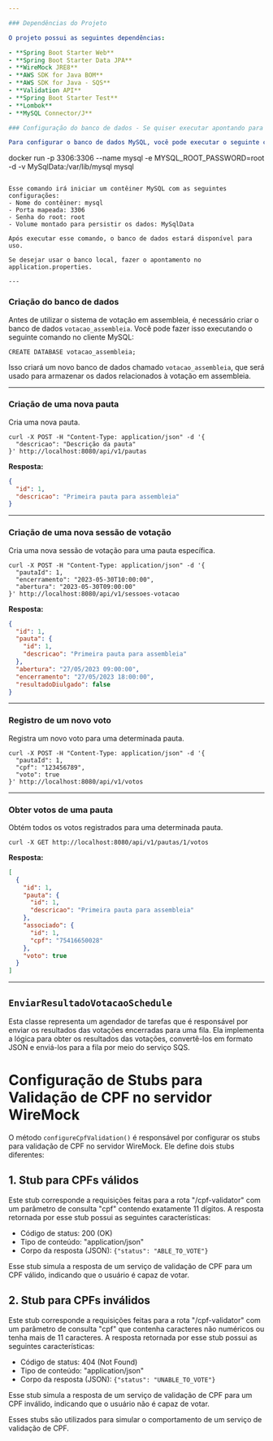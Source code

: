 ```yaml
---

### Dependências do Projeto

O projeto possui as seguintes dependências:

- **Spring Boot Starter Web**
- **Spring Boot Starter Data JPA**
- **WireMock JRE8**
- **AWS SDK for Java BOM**
- **AWS SDK for Java - SQS**
- **Validation API**
- **Spring Boot Starter Test**
- **Lombok**
- **MySQL Connector/J**

### Configuração do banco de dados - Se quiser executar apontando para banco local

Para configurar o banco de dados MySQL, você pode executar o seguinte comando Docker:

```
docker run -p 3306:3306 --name mysql -e MYSQL_ROOT_PASSWORD=root -d -v MySqlData:/var/lib/mysql mysql
```

Esse comando irá iniciar um contêiner MySQL com as seguintes configurações:
- Nome do contêiner: mysql
- Porta mapeada: 3306
- Senha do root: root
- Volume montado para persistir os dados: MySqlData

Após executar esse comando, o banco de dados estará disponível para uso.

Se desejar usar o banco local, fazer o apontamento no application.properties.

---
```


### Criação do banco de dados

Antes de utilizar o sistema de votação em assembleia, é necessário criar o banco de dados `votacao_assembleia`. Você pode fazer isso executando o seguinte comando no cliente MySQL:

```
CREATE DATABASE votacao_assembleia;
```

Isso criará um novo banco de dados chamado `votacao_assembleia`, que será usado para armazenar os dados relacionados à votação em assembleia.

---

### Criação de uma nova pauta

Cria uma nova pauta.

```
curl -X POST -H "Content-Type: application/json" -d '{
  "descricao": "Descrição da pauta"
}' http://localhost:8080/api/v1/pautas
```
**Resposta:**

```json
{
  "id": 1,
  "descricao": "Primeira pauta para assembleia"
}
```

---

### Criação de uma nova sessão de votação

Cria uma nova sessão de votação para uma pauta específica.

```
curl -X POST -H "Content-Type: application/json" -d '{
  "pautaId": 1,
  "encerramento": "2023-05-30T10:00:00",
  "abertura": "2023-05-30T09:00:00"
}' http://localhost:8080/api/v1/sessoes-votacao
```

**Resposta:**

```json
{
  "id": 1,
  "pauta": {
    "id": 1,
    "descricao": "Primeira pauta para assembleia"
  },
  "abertura": "27/05/2023 09:00:00",
  "encerramento": "27/05/2023 18:00:00",
  "resultadoDiulgado": false
}
```

---

### Registro de um novo voto

Registra um novo voto para uma determinada pauta.

```
curl -X POST -H "Content-Type: application/json" -d '{
  "pautaId": 1,
  "cpf": "123456789",
  "voto": true
}' http://localhost:8080/api/v1/votos
```

---

### Obter votos de uma pauta

Obtém todos os votos registrados para uma determinada pauta.

```
curl -X GET http://localhost:8080/api/v1/pautas/1/votos
```

**Resposta:**

```json
[
  {
    "id": 1,
    "pauta": {
      "id": 1,
      "descricao": "Primeira pauta para assembleia"
    },
    "associado": {
      "id": 1,
      "cpf": "75416650028"
    },
    "voto": true
  }
]
```

---

## `EnviarResultadoVotacaoSchedule`

Esta classe representa um agendador de tarefas que é responsável por enviar os resultados das votações encerradas para uma fila.
Ela implementa a lógica para obter os resultados das votações, convertê-los em formato JSON e enviá-los para a fila por meio do serviço SQS.


# Configuração de Stubs para Validação de CPF no servidor WireMock

O método `configureCpfValidation()` é responsável por configurar os stubs para validação de CPF no servidor WireMock. Ele define dois stubs diferentes:

## 1. Stub para CPFs válidos

Este stub corresponde a requisições feitas para a rota "/cpf-validator" com um parâmetro de consulta "cpf" contendo exatamente 11 dígitos. A resposta retornada por esse stub possui as seguintes características:

- Código de status: 200 (OK)
- Tipo de conteúdo: "application/json"
- Corpo da resposta (JSON): `{"status": "ABLE_TO_VOTE"}`

Esse stub simula a resposta de um serviço de validação de CPF para um CPF válido, indicando que o usuário é capaz de votar.

## 2. Stub para CPFs inválidos

Este stub corresponde a requisições feitas para a rota "/cpf-validator" com um parâmetro de consulta "cpf" que contenha caracteres não numéricos ou tenha mais de 11 caracteres. A resposta retornada por esse stub possui as seguintes características:

- Código de status: 404 (Not Found)
- Tipo de conteúdo: "application/json"
- Corpo da resposta (JSON): `{"status": "UNABLE_TO_VOTE"}`

Esse stub simula a resposta de um serviço de validação de CPF para um CPF inválido, indicando que o usuário não é capaz de votar.

Esses stubs são utilizados para simular o comportamento de um serviço de validação de CPF.
